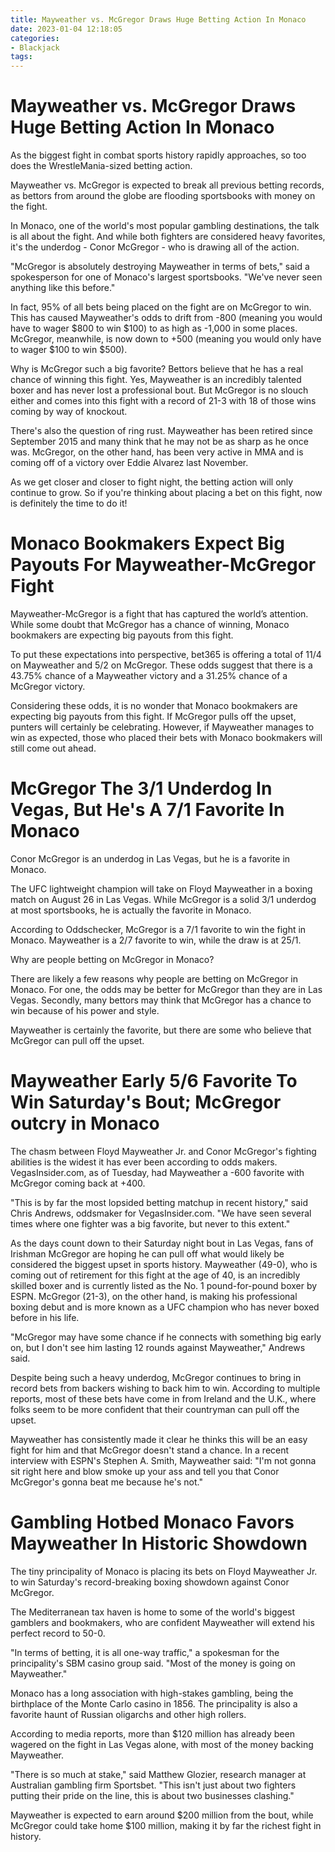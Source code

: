 ```yaml
---
title: Mayweather vs. McGregor Draws Huge Betting Action In Monaco
date: 2023-01-04 12:18:05
categories:
- Blackjack
tags:
---
```



#  Mayweather vs. McGregor Draws Huge Betting Action In Monaco

As the biggest fight in combat sports history rapidly approaches, so too does the WrestleMania-sized betting action.

Mayweather vs. McGregor is expected to break all previous betting records, as bettors from around the globe are flooding sportsbooks with money on the fight.

In Monaco, one of the world's most popular gambling destinations, the talk is all about the fight. And while both fighters are considered heavy favorites, it's the underdog - Conor McGregor - who is drawing all of the action.

"McGregor is absolutely destroying Mayweather in terms of bets," said a spokesperson for one of Monaco's largest sportsbooks. "We've never seen anything like this before."

In fact, 95% of all bets being placed on the fight are on McGregor to win. This has caused Mayweather's odds to drift from -800 (meaning you would have to wager $800 to win $100) to as high as -1,000 in some places. McGregor, meanwhile, is now down to +500 (meaning you would only have to wager $100 to win $500).

Why is McGregor such a big favorite? Bettors believe that he has a real chance of winning this fight. Yes, Mayweather is an incredibly talented boxer and has never lost a professional bout. But McGregor is no slouch either and comes into this fight with a record of 21-3 with 18 of those wins coming by way of knockout.

There's also the question of ring rust. Mayweather has been retired since September 2015 and many think that he may not be as sharp as he once was. McGregor, on the other hand, has been very active in MMA and is coming off of a victory over Eddie Alvarez last November.

As we get closer and closer to fight night, the betting action will only continue to grow. So if you're thinking about placing a bet on this fight, now is definitely the time to do it!

#  Monaco Bookmakers Expect Big Payouts For Mayweather-McGregor Fight

Mayweather-McGregor is a fight that has captured the world’s attention. While some doubt that McGregor has a chance of winning, Monaco bookmakers are expecting big payouts from this fight.

To put these expectations into perspective, bet365 is offering a total of 11/4 on Mayweather and 5/2 on McGregor. These odds suggest that there is a 43.75% chance of a Mayweather victory and a 31.25% chance of a McGregor victory.

Considering these odds, it is no wonder that Monaco bookmakers are expecting big payouts from this fight. If McGregor pulls off the upset, punters will certainly be celebrating. However, if Mayweather manages to win as expected, those who placed their bets with Monaco bookmakers will still come out ahead.

#  McGregor The 3/1 Underdog In Vegas, But He's A 7/1 Favorite In Monaco

Conor McGregor is an underdog in Las Vegas, but he is a favorite in Monaco.

The UFC lightweight champion will take on Floyd Mayweather in a boxing match on August 26 in Las Vegas. While McGregor is a solid 3/1 underdog at most sportsbooks, he is actually the favorite in Monaco.

According to Oddschecker, McGregor is a 7/1 favorite to win the fight in Monaco. Mayweather is a 2/7 favorite to win, while the draw is at 25/1.

Why are people betting on McGregor in Monaco?

There are likely a few reasons why people are betting on McGregor in Monaco. For one, the odds may be better for McGregor than they are in Las Vegas. Secondly, many bettors may think that McGregor has a chance to win because of his power and style.

Mayweather is certainly the favorite, but there are some who believe that McGregor can pull off the upset.

#  Mayweather Early 5/6 Favorite To Win Saturday's Bout; McGregor outcry in Monaco

The chasm between Floyd Mayweather Jr. and Conor McGregor's fighting abilities is the widest it has ever been according to odds makers. VegasInsider.com, as of Tuesday, had Mayweather a -600 favorite with McGregor coming back at +400.

"This is by far the most lopsided betting matchup in recent history," said Chris Andrews, oddsmaker for VegasInsider.com. "We have seen several times where one fighter was a big favorite, but never to this extent."

As the days count down to their Saturday night bout in Las Vegas, fans of Irishman McGregor are hoping he can pull off what would likely be considered the biggest upset in sports history. Mayweather (49-0), who is coming out of retirement for this fight at the age of 40, is an incredibly skilled boxer and is currently listed as the No. 1 pound-for-pound boxer by ESPN. McGregor (21-3), on the other hand, is making his professional boxing debut and is more known as a UFC champion who has never boxed before in his life.

"McGregor may have some chance if he connects with something big early on, but I don't see him lasting 12 rounds against Mayweather," Andrews said.

Despite being such a heavy underdog, McGregor continues to bring in record bets from backers wishing to back him to win. According to multiple reports, most of these bets have come in from Ireland and the U.K., where folks seem to be more confident that their countryman can pull off the upset.

Mayweather has consistently made it clear he thinks this will be an easy fight for him and that McGregor doesn't stand a chance. In a recent interview with ESPN's Stephen A. Smith, Mayweather said: "I'm not gonna sit right here and blow smoke up your ass and tell you that Conor McGregor's gonna beat me because he's not."


   

#  Gambling Hotbed Monaco Favors Mayweather In Historic Showdown

The tiny principality of Monaco is placing its bets on Floyd Mayweather Jr. to win Saturday's record-breaking boxing showdown against Conor McGregor.

The Mediterranean tax haven is home to some of the world's biggest gamblers and bookmakers, who are confident Mayweather will extend his perfect record to 50-0.

"In terms of betting, it is all one-way traffic," a spokesman for the principality's SBM casino group said. "Most of the money is going on Mayweather."

Monaco has a long association with high-stakes gambling, being the birthplace of the Monte Carlo casino in 1856. The principality is also a favorite haunt of Russian oligarchs and other high rollers.

According to media reports, more than $120 million has already been wagered on the fight in Las Vegas alone, with most of the money backing Mayweather.

"There is so much at stake," said Matthew Glozier, research manager at Australian gambling firm Sportsbet. "This isn't just about two fighters putting their pride on the line, this is about two businesses clashing."

Mayweather is expected to earn around $200 million from the bout, while McGregor could take home $100 million, making it by far the richest fight in history.